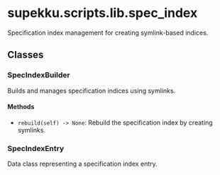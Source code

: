 # supekku.scripts.lib.spec_index

Specification index management for creating symlink-based indices.

## Classes

### SpecIndexBuilder

Builds and manages specification indices using symlinks.

#### Methods

- `rebuild(self) -> None`: Rebuild the specification index by creating symlinks.

### SpecIndexEntry

Data class representing a specification index entry.
